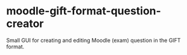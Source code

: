 # moodle-gift-format-question-creator
Small GUI for creating and editing Moodle (exam) question in the GIFT format.

